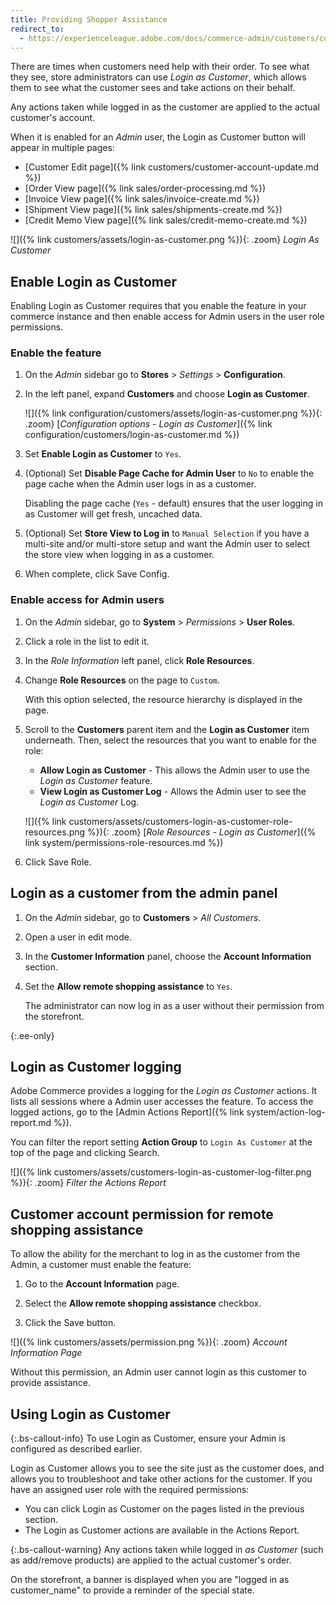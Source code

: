 ```yaml
---
title: Providing Shopper Assistance
redirect_to:
  - https://experienceleague.adobe.com/docs/commerce-admin/customers/customer-accounts/manage/login-as-customer.html
---
```


There are times when customers need help with their order. To see what they see, store administrators can use _Login as Customer_, which allows them to see what the customer sees and take actions on their behalf.

Any actions taken while logged in as the customer are applied to the actual customer's account.

When it is enabled for an _Admin_ user, the Login as Customer button will appear in multiple pages:

* [Customer Edit page]({% link customers/customer-account-update.md %})
* [Order View page]({% link sales/order-processing.md %})
* [Invoice View page]({% link sales/invoice-create.md %})
* [Shipment View page]({% link sales/shipments-create.md %})
* [Credit Memo View page]({% link sales/credit-memo-create.md %})

![]({% link customers/assets/login-as-customer.png %}){: .zoom}
_Login As Customer_

## Enable Login as Customer

Enabling Login as Customer requires that you enable the feature in your commerce instance and then enable access for Admin users in the user role permissions.

### Enable the feature

1. On the _Admin_ sidebar go to  **Stores** > _Settings_ > **Configuration**.

1. In the left panel, expand **Customers** and choose  **Login as Customer**.

   ![]({% link configuration/customers/assets/login-as-customer.png %}){: .zoom}
   [_Configuration options - Login as Customer_]({% link configuration/customers/login-as-customer.md %})

1. Set **Enable Login as Customer** to `Yes`.

1. (Optional) Set **Disable Page Cache for Admin User** to `No` to enable the page cache when the Admin user logs in as a customer.

   Disabling the page cache (`Yes` - default) ensures that the user logging in as Customer will get fresh, uncached data.

1. (Optional) Set **Store View to Log in** to `Manual Selection` if you have a multi-site and/or multi-store setup and want the Admin user to select the store view when logging in as a customer.

1. When complete, click <span class="btn">Save Config</span>.

### Enable access for Admin users

1. On the _Admin_ sidebar, go to **System** > _Permissions_ > **User Roles**.

1. Click a role in the list to edit it.

1. In the _Role Information_ left panel, click **Role Resources**.

1. Change **Role Resources** on the page to `Custom`.

   With this option selected, the resource hierarchy is displayed in the page.

1. Scroll to the  **Customers**  parent item and the **Login as Customer** item underneath. Then, select the resources that you want to enable for the role:

   * **Allow Login as Customer** - This allows the Admin user to use the _Login as Customer_ feature.
   * **View Login as Customer Log** - Allows the Admin user to see the _Login as Customer_ Log.

   ![]({% link customers/assets/customers-login-as-customer-role-resources.png %}){: .zoom}
   [_Role Resources - Login as Customer_]({% link system/permissions-role-resources.md %})

1. Click <span class="btn">Save Role</span>.

## Login as a customer from the admin panel

1. On the _Admin_ sidebar, go to **Customers** > _All Customers_.

1. Open a user in edit mode.

1. In the **Customer Information** panel, choose the **Account Information** section.

1. Set the **Allow remote shopping assistance** to `Yes`.

   The administrator can now log in as a user without their permission from the storefront.

{:.ee-only}
## Login as Customer logging

Adobe Commerce provides a logging for the _Login as Customer_ actions. It lists all sessions where a Admin user accesses the feature. To access the logged actions, go to the [Admin Actions Report]({% link system/action-log-report.md %}).

You can filter the report setting **Action Group** to `Login As Customer` at the top of the page and clicking <span class="btn">Search</span>.

![]({% link customers/assets/customers-login-as-customer-log-filter.png %}){: .zoom}
_Filter the Actions Report_

## Customer account permission for remote shopping assistance

To allow the ability for the merchant to log in as the customer from the Admin, a customer must enable the feature:

1. Go to the **Account Information** page.

1. Select the **Allow remote shopping assistance** checkbox.

1. Click the <span class="btn">Save</span> button.

![]({% link customers/assets/permission.png %}){: .zoom}
_Account Information Page_

Without this permission, an Admin user cannot login as this customer to provide assistance.

## Using Login as Customer

{:.bs-callout-info}
To use Login as Customer, ensure your Admin is configured as described earlier.

Login as Customer allows you to see the site just as the customer does, and allows you to troubleshoot and take other actions for the customer. If you have an assigned user role with the required permissions:

* You can click <span class="btn">Login as Customer</span> on the pages listed in the previous section.
* The Login as Customer actions are available in the Actions Report.

{:.bs-callout-warning}
Any actions taken while logged in _as Customer_ (such as add/remove products) are applied to the actual customer's order.

On the storefront, a banner is displayed when you are "logged in as customer_name" to provide a reminder of the special state.
